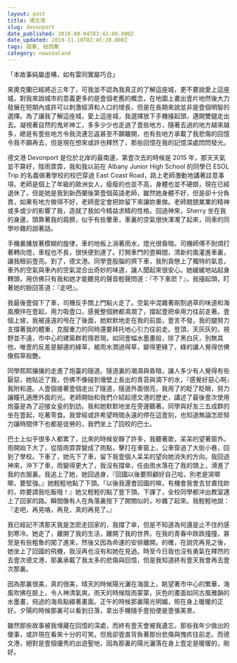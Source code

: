 ```yaml
---
layout: post
title: 德文港
slug: devonport
date_published: 2018-08-04T03:42:00.000Z
date_updated: 2019-11-10T02:45:20.000Z
tags: 隨筆, 紐西蘭
category: newzealand
---
```


「本故事純屬虛構，如有雷同實屬巧合」

來奧克蘭已經將近三年了，可我並不認為我真正的了解這座城，更不要說愛上這座城，對我來說城市的意義更多的是壹個老舊的概念，在地圖上畫出壹片地然後大力發展在短期內或許可以刺激經濟和人口的增長，但是在長期來說並非是壹個明智的選擇。為了讓我了解這座城，愛上這座城，我選擇放下手機擡起頭，邁開雙腿走出去。凝視著自然的鬼斧神工，多多少少也走過了壹些地方，隨著去過的地方越來越多，總是有壹些地方令我流連忘返甚至不願離開，也有些地方承載了我悲傷的回憶令我不願再去，但是現在想來或許也釋然了，那些回憶在我的記憶深處閃閃發光。

德文港 Devonport 是位於北岸的最南邊，第壹次去的時候是 2015 年，那天天氣並不算好，陰雨霏霏，我和我以前在 Albany Junior High School 的同學已 ESOL Trip 的名義做著學校的校巴穿過 East Coast Road，路上老師激動地講著註意事項，老師是個上了年級的歐洲女人，瘦瘦的也並不高，身體也並不硬朗，現在已經退休了，但是她是我到新西蘭後第壹個英語老師，雖然她身體不好，但是卻十分負責，如果有地方做得不好，老師壹定會把妳留下來讓妳重做。老師兢兢業業的精神或多或少的影響了我，造就了我如今精益求精的性格。回過神來，Sherry 坐在我的身邊，頭靠著我的肩膀，似乎有些暈車，車裏的空氣很快渾濁了起來，同車的同學吵雜的說著話。

手機裏播放著模糊的旋律，車的地板上淌著雨水，燈光很昏暗。司機師傅不耐煩打著轉向燈，車程也不長，很快便到達了。打開車門的壹瞬間，清新的風灌進車裏，讓我眼前壹亮。到了，德文港。同學壹股腦的擠下車，我則貪戀上了獨特的氣息，車外的空氣與車內的空氣混合出奇妙的味道，讓人聞起來很安心。她緩緩地站起身轉頭，用仿佛只有我和她才能聽見的聲音輕聲問道：『不下車麽？』，我擡起頭，盯著她的臉回答道：『走吧』。

我最後壹個下了車，司機反手關上門點火走了。空氣中混雜著剛割過草的味道和海風攪拌在壹起，用力吸壹口，感覺整個肺都濕潤了，撐起壹把傘用力往前走著。壹個上坡，我被遠遠的甩在了後面，她默默地走在我的前面，壹言不發，我的腿努力支撐著我的體重，克服重力的同時還要拜托地心引力往前走。登頂，天灰灰的，視野並不遠，市中心的建築群若隱若現。如同壹幅水墨畫般，除了黑白灰，別無其他，唯壹的反差是腳邊的綠草，被雨水潤過得草，變得更綠了，綠的讓人覺得仿佛像假草般艷。

同學熙熙攘攘的走進了炮臺的隧道。隧道裏的潮濕與昏暗，讓人多少有人覺得有些厭惡，她貼近了我，仿佛不像碰到墻壁上長出的青苔與滴下的水，『感覺好惡心啊』我附和道。人壹個接著壹個走出了隧道，隧道外面很亮，我用了的眨了眨眼，努力讓瞳孔適應外面的光。老師開始和我們介紹起德文港的歷史，講述了最後壹次使用炮臺是為了迎接女皇的到訪。我和她默默地坐在旁邊聽著。同學與好友三五成群的坐在壹起，吃著零食。我曾經或許希望時間永遠的停在這壹刻，也知道無論怎麽努力讓時間停下也都是徒勞的，我們坐上了回校的巴士。

巴士上似乎很多人都累了，比來的時候安靜了許多，我聽著歌，呆呆的望著窗外。雨開始下大了，從陰雨霏霏變成了雨點，擊打在車窗上，公車穿過了大街小巷，回到了學校。下車了，她先下了車，留下我壹個人呆呆的望向她消失的方向。我回過神來，沖下了車，雨變得更大了，我沒有撐傘，任由雨水落在了我的頭上，滑進了我的衣服裏。我追上了她，她回過身，『回國以後要照顧好自己哈，別老是哭唧唧，要堅強。』她輕輕地點了下頭。『以後我還會回國的嘛，有機會我會去甘肅找妳的，妳要請我吃飯哦！』她又輕輕的點了壹下頭。下課了，全校同學都沖出教室邁上了回家的路。瞬間像有人在角落裏按下了開關似的，吵雜了起來。我輕輕地說：『走吧，再見咯，再見，真的再見了。』

我已經記不清那天我是怎麽走回家的，我撐了傘，但是不知道為何還是止不住的感到寒冷。她走了，離開了我的生活，離開了我的世界。在我的青春中跌跌撞撞，甚至是有些粗魯的闖了進來，然後又因為命運的安排離開。的確，在說完再見之後，她坐上了回國的飛機，我沒再也沒有和她在見過。時至今日我也沒有勇氣在釋然的去壹次德文港，那裏承載了我太多的悲傷與回憶，但是我知道終有壹天我會再去壹次那裏。

因為那裏很美，真的很美，晴天的時候陽光灑在海面上，眺望著市中心的繁華，海風吹拂在臉上，令人神清氣爽。雨天的時候陰雨蒙蒙，灰色的畫面如同古風雅韻的水墨畫，飛過的海鳥點綴著畫面。正午的時候那裏陽光明媚，照在身上暖暖的正好。夕陽的時候那裏可以看到日落，拿出手機隨手壹拍便是壹張美景。

雖然那些故事被我埋藏在回憶的深處，而終有壹天會被我遺忘，那些我年少做出的傻事，或許現在看來十分的可笑。但我卻壹直背負著那份悲傷與愧疚往前走。而德文港，絕對是壹個優秀的出遊聖地，因為那裏的陽光灑落在身上壹定是暖暖的，剛好。
